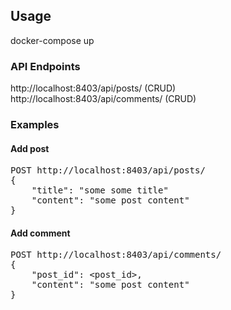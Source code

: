 ## Usage

docker-compose up

### API Endpoints

http://localhost:8403/api/posts/ (CRUD) <br/>
http://localhost:8403/api/comments/ (CRUD)

### Examples

#### Add post

<pre>
POST http://localhost:8403/api/posts/ 
{
    "title": "some some title"
    "content": "some post content"
}
</pre>

#### Add comment

<pre>
POST http://localhost:8403/api/comments/ 
{
    "post_id": &lt;post_id&gt;,
    "content": "some post content"
}
</pre>
